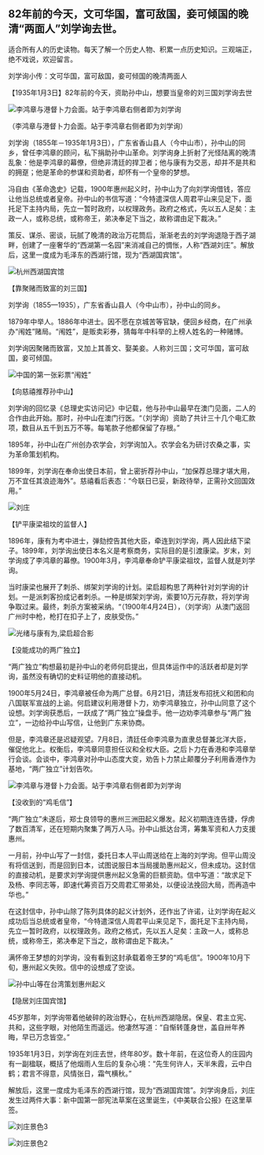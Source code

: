 ## 82年前的今天，文可华国，富可敌国，妾可倾国的晚清“两面人”刘学询去世。

适合所有人的历史读物。每天了解一个历史人物、积累一点历史知识。三观端正，绝不戏说，欢迎留言。

  刘学询小传：文可华国，富可敌国，妾可倾国的晚清两面人

【1935年1月3日】82年前的今天，资助孙中山，想要当皇帝的刘三国刘学询去世

![李鸿章与港督卜力会面。站于李鸿章右侧者即为刘学询](李鸿章与港督卜力会面。站于李鸿章右侧者即为刘学询.jpg)

（李鸿章与港督卜力会面。站于李鸿章右侧者即为刘学询）

刘学询（1855年－1935年1月3日），广东省香山县人（今中山市），孙中山的同乡，曾任李鸿章的顾问，私下捐助孙中山革命。刘学询身上折射了光怪陆离的晚清乱象：他是李鸿章的幕僚，但绝非清廷的捍卫者；他与康有为交恶，却并不是共和的拥趸；他是革命的参谋和资助者，却怀有一个皇帝的梦想。

冯自由《革命逸史》记载，1900年惠州起义时，孙中山为了向刘学询借钱，答应让他当总统或者皇帝。孙中山的书信写道：“今特遣深信人周君平山来见足下，面托足下主持内局，先立一暂时政府，以权理政务。政府之格式，先以五人足矣：主政一人，或称总统，或称帝王，弟决奉足下当之，故称谓由足下裁决。”

策反、谋杀、密谈，玩腻了晚清的政治万花筒后，渐渐老去的刘学询退隐于西子湖畔，创建了一座奢华的“西湖第一名园”来消减自己的惆怅，人称“西湖刘庄”。解放后，这里一度成为毛泽东的西湖行馆，现为“西湖国宾馆”。

![杭州西湖国宾馆](杭州西湖国宾馆.jpg)

【靠聚赌而致富的刘三国】

刘学询（1855—1935），广东省香山县人（今中山市），孙中山的同乡。

1879年中举人。1886年中进士。因不愿在京城苦等官缺，便回乡经商，在广州承办“闱姓”赌局。“闱姓”，是贩卖彩券，猜每年中科举的上榜人姓名的一种赌博。

刘学询因聚赌而致富，又加上其善文、娶美妾。人称刘三国；文可华国，富可敌国，妾可倾国。

![中国的第一张彩票“闱姓”](中国的第一张彩票“闱姓”.jpg)



【向慈禧推荐孙中山】

刘学询的回忆录《总理史实访问记》中记载，他与孙中山最早在澳门见面，二人的合作由此开始。那时，孙中山在澳门行医。“（刘学询）资助了共计三十几个电汇款项，数目从五千到五万不等。每笔款子他都保留了存根。”

1895年，孙中山在广州创办农学会，刘学询加入。农学会名为研讨农桑之事，实为革命策划机构。

1899年，刘学询在奉命出使日本前，曾上密折荐孙中山，“加保荐总理才堪大用，万不宜任其浪迹海外”。慈禧看后表态：“今联日已妥，新政待举，正需孙文回国效用。”

![刘庄](刘庄.jpg)

【铲平康梁祖坟的监督人】

1896年，康有为考中进士，弹劾控告其他大臣，牵连到刘学询，两人因此结下梁子。1899年，刘学询出使日本名义是考察商务，实际目的是引渡康梁。岁末，刘学询成了李鸿章的幕僚。1900年3月，李鸿章奉命铲平康梁祖坟，监督人就是刘学询。

当时康梁也展开了刺杀、绑架刘学询的计划。梁启超构思了两种针对刘学询的计划。一是派刺客扮成记者刺杀。一种是绑架刘学询，索要10万元存款，将刘学询争取过来。最终，刺杀方案被采纳。“（1900年4月24日），（刘学询）从澳门返回广州时中枪，枪打在扣子上了，皮肤受伤。”

![光绪与康有为,梁启超合影](光绪与康有为,梁启超合影.jpeg)



【没能成功的两广独立】

“两广独立”构想最初是孙中山的老师何启提出，但具体运作中的活跃者却是刘学询，虽然没有确切的史料证明他的直接动机。

1900年5月24日，李鸿章被任命为两广总督。6月21日，清廷发布招抚义和团和向八国联军宣战的上谕。何启建议利用港督卜力，劝李鸿章独立，孙中山同意了这个设想。刘学询获悉后，一跃成了“两广独立”操盘手。他一边劝李鸿章参与“两广独立”，一边给孙中山写信，让他到广东来协商。

但是，李鸿章还是迟疑观望。7月8日，清廷任命李鸿章为直隶总督兼北洋大臣，催促他北上。权衡后，李鸿章同意担任议和全权大臣。之后卜力在香港和李鸿章举行会谈。会谈中，李鸿章对孙中山态度大变，劝告卜力禁止颠覆分子利用香港作为基地，“两广独立”计划告吹。

![李鸿章与港督卜力会面。站于李鸿章右侧者即为刘学询](李鸿章与港督卜力会面。站于李鸿章右侧者即为刘学询.jpg)



【没收到的“鸡毛信”】

“两广独立”未遂后，郑士良领导的惠州三洲田起义爆发。起义初期连连告捷，俘虏了数百清军，还在短期内聚集了两万人马。孙中山抵达台湾，筹集军资和人力支援惠州。

一月前，孙中山写了一封信，委托日本人平山周送给在上海的刘学询。但平山周没有将信送到，而是回到日本，试图说服日本当局援助惠州起义，但未成功。这封信的直接动机，是要求刘学询提供惠州起义急需的巨额资助。信中写道：“故求足下及杨、李同志等，即速代筹资百万交周君汇带弟处，以便设法挽回大局，而再造中华也。”

在这封信中，孙中山除了陈列具体的起义计划外，还作出了许诺，让刘学询在起义成功后当总统或者皇帝，“今特遣深信人周君平山来见足下，面托足下主持内局，先立一暂时政府，以权理政务。政府之格式，先以五人足矣：主政一人，或称总统，或称帝王，弟决奉足下当之，故称谓由足下裁决。”

满怀帝王梦想的刘学询，没有看到这封承载着帝王梦的“鸡毛信”。1900年10月下旬，惠州起义失败。信中的设想成了空谈。

![孙中山等在台湾策划惠州起义](孙中山等在台湾策划惠州起义.jpg)

【隐居刘庄国宾馆】

45岁那年，刘学询带着他破碎的政治野心，在杭州西湖隐居。保皇、君主立宪、共和，这些字眼，对他陌生而遥远。他凄然写道：“自惭转蓬身世，盖自卅年养晦，早已万念皆空。”

1935年1月3日，刘学询在刘庄去世，终年80岁。数十年前，在这位奇人的庄园内有一副楹联，概括了他烟雨人生后的复杂心境：“先生何许人，天半朱霞，云中白鹤；君言不得意，风情张日，霜气横秋。”

解放后，这里一度成为毛泽东的西湖行馆，现为“西湖国宾馆”。刘学询身后，刘庄发生过两件大事：新中国第一部宪法草案在这里诞生，《中美联合公报》在这里草签。



![刘庄景色3](刘庄景色3.jpg)

![刘庄景色2](刘庄景色2.jpg)



